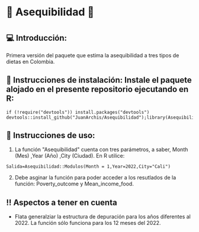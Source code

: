 # :large_blue_diamond:	 Asequibilidad :large_blue_diamond:	
 
#

## :computer: **Introducción:**

Primera versión del paquete que estima la asequibilidad a tres tipos de dietas en Colombia.


## :red_circle: **Instrucciones de instalación:** Instale el paquete alojado en el presente repositorio ejecutando en R:



```
if (!require("devtools")) install.packages("devtools")
devtools::install_github("JuanArchis/Asequibilidad");library(Asequibilidad)

```


## :red_circle: **Instrucciones de uso:** 

1. La función "Asequibilidad" cuenta con tres parámetros, a saber, Month (Mes) ,Year (Año) ,City (Ciudad). En R utilice:


```
Salida=Asequibilidad::Modulos(Month = 1,Year=2022,City="Cali")

```
2. Debe asginar la función para poder acceder a los resutlados de la función: Poverty_outcome y Mean_income_food.

## :bangbang: Aspectos a tener en cuenta

- Flata generalziar la estructura de depuración para los años diferentes al 2022. La función sólo funciona para los 12 meses del 2022.


